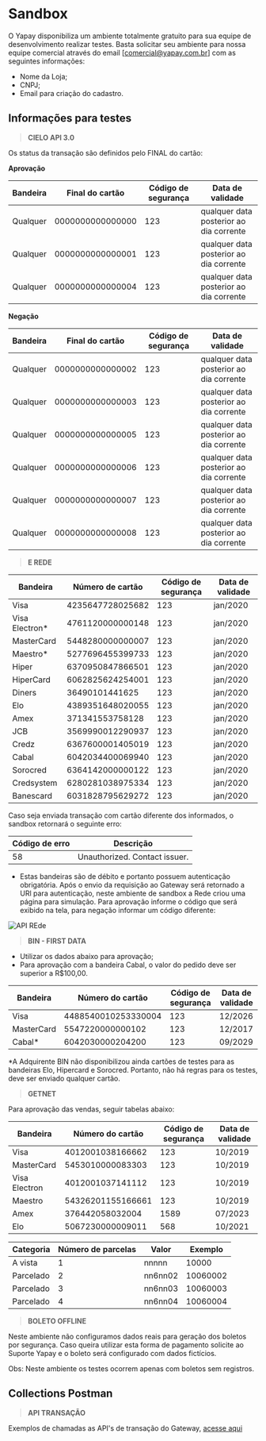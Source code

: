 # Sandbox

O Yapay disponibiliza um ambiente totalmente gratuito para sua equipe de desenvolvimento realizar testes. Basta solicitar seu ambiente para nossa equipe comercial através do email [comercial@yapay.com.br] com as seguintes informações:

* Nome da Loja;
* CNPJ;
* Email para criação do cadastro.

## Informações para testes

>**CIELO API 3.0**

Os status da transação são definidos pelo FINAL do cartão:

**Aprovação**

Bandeira | Final do cartão | Código de segurança | Data de validade
-------- | ---------------- | ------------------- | ----------------
Qualquer | 0000000000000000 | 123 | qualquer data posterior ao dia corrente
Qualquer | 0000000000000001 | 123 | qualquer data posterior ao dia corrente
Qualquer | 0000000000000004 | 123 | qualquer data posterior ao dia corrente

**Negação**

Bandeira | Final do cartão | Código de segurança | Data de validade
-------- | ---------------- | ------------------- | ----------------
Qualquer | 0000000000000002 | 123 | qualquer data posterior ao dia corrente
Qualquer | 0000000000000003 | 123 | qualquer data posterior ao dia corrente
Qualquer | 0000000000000005 | 123 | qualquer data posterior ao dia corrente
Qualquer | 0000000000000006 | 123 | qualquer data posterior ao dia corrente
Qualquer | 0000000000000007 | 123 | qualquer data posterior ao dia corrente
Qualquer | 0000000000000008 | 123 | qualquer data posterior ao dia corrente


> **E REDE**


Bandeira | Número de cartão | Código de segurança | Data de validade
-------- | ---------------- | ------------------- | ----------------
Visa | 4235647728025682 | 123 | jan/2020
Visa Electron* | 4761120000000148 | 123 | jan/2020
MasterCard | 5448280000000007 | 123 | jan/2020
Maestro* | 5277696455399733 | 123 | jan/2020
Hiper | 6370950847866501 | 123 | jan/2020
HiperCard | 6062825624254001 | 123 | jan/2020
Diners | 36490101441625 | 123 | jan/2020
Elo | 4389351648020055 | 123 | jan/2020
Amex | 371341553758128 | 123 | jan/2020
JCB | 3569990012290937 | 123 | jan/2020
Credz | 6367600001405019 | 123 | jan/2020
Cabal | 6042034400069940 | 123 | jan/2020
Sorocred | 6364142000000122 | 123 | jan/2020
Credsystem | 6280281038975334 | 123 | jan/2020
Banescard | 6031828795629272 | 123 | jan/2020

Caso seja enviada transação com cartão diferente dos informados, o sandbox retornará o seguinte erro:

Código de erro | Descrição
------------ | -----------
58 | Unauthorized. Contact issuer.

* Estas bandeiras são de débito e portanto possuem autenticação obrigatória. Após o envio da requisição ao Gateway será retornado a URl para autenticação, neste ambiente de sandbox a Rede criou uma página para simulação.
Para aprovação informe o código que será exibido na tela, para negação informar um código diferente:

![API REde](/images/telampi.png "Rede")


> **BIN - FIRST DATA**

* Utilizar os dados abaixo para aprovação;
* Para aprovação com a bandeira Cabal, o valor do pedido deve ser superior a R$100,00.

Bandeira | Número do cartão | Código de segurança | Data de validade
-------- | ---------------- | ------------------ | ----------------
Visa |	4488540010253330004 |	123 |	12/2026
MasterCard |	5547220000000102 |	123 |	12/2017
Cabal*	| 6042030000204200 |	123 |	09/2029

*A Adquirente BIN não disponibilizou ainda cartões de testes para as bandeiras Elo, Hipercard e Sorocred. Portanto, não há regras para os testes, deve ser enviado qualquer cartão.

> **GETNET**

Para aprovação das vendas, seguir tabelas abaixo:

Bandeira  | Número do cartão |	Código de segurança |	Data de validade
--------- | -------------------- | ----------------| -----------
Visa |	4012001038166662 |	123	| 10/2019
MasterCard |	5453010000083303 |	123	 |10/2019
Visa Electron | 4012001037141112 | 123 | 10/2019
Maestro | 54326201155166661 | 123 | 10/2019
Amex | 376442058032004 | 1589 | 07/2023
Elo | 5067230000009011 | 568 | 10/2021


Categoria  |	Número de parcelas |	Valor |	Exemplo
--------- | ------------ | --------- | ---------
A vista|	1 |	nnnnn	|10000
Parcelado|	2|	nn6nn02	|10060002
Parcelado|	3|	nn6nn03	|10060003
Parcelado|	4|	nn6nn04	|10060004

> **BOLETO OFFLINE**

Neste ambiente não configuramos dados reais para geração dos boletos por segurança. Caso queira utilizar esta forma de pagamento solicite ao Suporte Yapay e o boleto será configurado com dados fictícios.

Obs: Neste ambiente os testes ocorrem apenas com boletos sem registros.

<!-- *> **INTERMEDIADORES DE PAGAMENTO**

Para testes com este meio de pagamento é preciso possuir cadastro com a instituição financeira. -->

## Collections Postman

> **API TRANSAÇÃO**

Exemplos de chamadas as API's de transação do Gateway, [acesse aqui](https://www.getpostman.com/collections/fab35ade5eb63509da4b)

